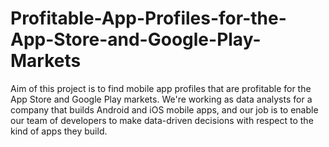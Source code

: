 # Profitable-App-Profiles-for-the-App-Store-and-Google-Play-Markets
Aim of this project is to find mobile app profiles that are profitable for the App Store and Google Play markets. We're working as data analysts for a company that builds Android and iOS mobile apps, and our job is to enable our team of developers to make data-driven decisions with respect to the kind of apps they build.
